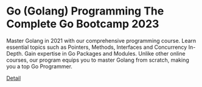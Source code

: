 # Go (Golang) Programming The Complete Go Bootcamp 2023

Master Golang in 2021 with our comprehensive programming course. Learn essential topics such as Pointers, Methods, Interfaces and Concurrency In-Depth. Gain expertise in Go Packages and Modules. Unlike other online courses, our program equips you to master Golang from scratch, making you a top Go Programmer. 

[Detail](https://eduitfree.com/courses/go-golang-programming-the-complete-go-bootcamp-2023)